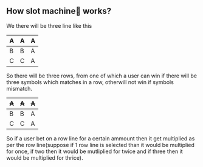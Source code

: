 ## How slot machine🎰 works? 
We there will be three line like this 

| A | A | A | 
|---|---|---|
| B | B | A |
| C | C | A |
 
So there will be three rows, from one of which a user can win if there will be three symbols which matches in a row, otherwill not win if symbols mismatch. 

| ~~A~~ | ~~A~~ | ~~A~~ | 
|---|---|---|
| B | B | A |
| C | C | A |

So if a user bet on a row line for a certain ammount then it get multiplied as per the row line(suppose if 1 row line is selected than it would be multiplied for once, if two then it would be mutliplied for twice and if three then it would be multiplied for thrice).
